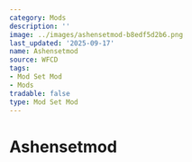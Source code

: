 ```yaml
---
category: Mods
description: ''
image: ../images/ashensetmod-b8edf5d2b6.png
last_updated: '2025-09-17'
name: Ashensetmod
source: WFCD
tags:
- Mod Set Mod
- Mods
tradable: false
type: Mod Set Mod
---
```


# Ashensetmod

